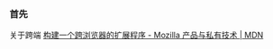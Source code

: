 ### 首先

关于跨端
[构建一个跨浏览器的扩展程序 - Mozilla 产品与私有技术 | MDN](https://developer.mozilla.org/zh-CN/docs/Mozilla/Add-ons/WebExtensions/Build_a_cross_browser_extension)
